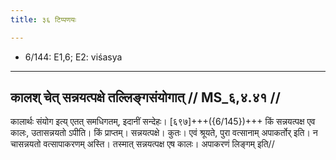 ```yaml
---
title: ३६ टिप्पणयः

---
```

- 6/144: E1,6; E2: viśasya

____________________________________________


## कालश् चेत् सन्नयत्पक्षे तल्लिङ्गसंयोगात् // MS_६,४.४१ //

कालार्थः संयोग इत्य् एतत् समधिगतम्, इदानीं सन्देहः। [६९७]+++({6/145})+++ किं सन्नयत्पक्ष एव कालः, उतासन्नयतो ऽपीति। किं प्राप्तम्। सन्नयत्पक्षे। कुतः। एवं श्रूयते, पुरा वत्सानाम् अपाकर्तोर् इति। न चासन्नयतो वत्सापाकरणम् अस्ति। तस्मात् सन्नयत्पक्ष एष कालः। अपाकरणं लिङ्गम् इति//